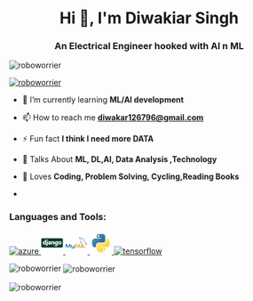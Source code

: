 <h1 align="center">Hi 👋, I'm Diwakiar Singh</h1>
<h3 align="center">An Electrical Engineer hooked with AI n ML</h3>

<p align="left"> <img src="https://komarev.com/ghpvc/?username=roboworrier&label=Profile%20views&color=0e75b6&style=flat" alt="roboworrier" /> </p>

<p align="left"> <a href="https://github.com/ryo-ma/github-profile-trophy"><img src="https://github-profile-trophy.vercel.app/?username=roboworrier" alt="roboworrier" /></a> </p>

- 🌱 I’m currently learning **ML/AI development**

- 📫 How to reach me **diwakar126796@gmail.com**

- ⚡ Fun fact **I think I need more DATA**
- 🧐 Talks About **ML, DL,AI, Data Analysis ,Technology**
- 🥳 Loves **Coding, Problem Solving, Cycling,Reading Books**
- 


<h3 align="left">Languages and Tools:</h3>
<p align="left"> <a href="https://azure.microsoft.com/en-in/" target="_blank"> <img src="https://www.vectorlogo.zone/logos/microsoft_azure/microsoft_azure-icon.svg" alt="azure" width="40" height="40"/> </a> <a href="https://www.djangoproject.com/" target="_blank"> <img src="https://raw.githubusercontent.com/devicons/devicon/master/icons/django/django-original.svg" alt="django" width="40" height="40"/> </a> <a href="https://www.mysql.com/" target="_blank"> <img
src="https://raw.githubusercontent.com/devicons/devicon/master/icons/mysql/mysql-original-wordmark.svg" alt="mysql" width="40" height="40"/> </a> <a href="https://www.python.org" target="_blank"> <img src="https://raw.githubusercontent.com/devicons/devicon/master/icons/python/python-original.svg" alt="python" width="40" height="40"/> </a> <a href="https://www.tensorflow.org" target="_blank"> <img src="https://www.vectorlogo.zone/logos/tensorflow/tensorflow-icon.svg" alt="tensorflow" width="40" height="40"/> </a> </p>

<p><img align="left" src="https://github-readme-stats.vercel.app/api/top-langs?username=roboworrier&show_icons=true&locale=en&layout=compact" alt="roboworrier" /></p>

<p>&nbsp;<img align="center" src="https://github-readme-stats.vercel.app/api?username=roboworrier&show_icons=true&locale=en" alt="roboworrier" /></p>

<p><img align="center" src="https://github-readme-streak-stats.herokuapp.com/?user=roboworrier&" alt="roboworrier" /></p>
